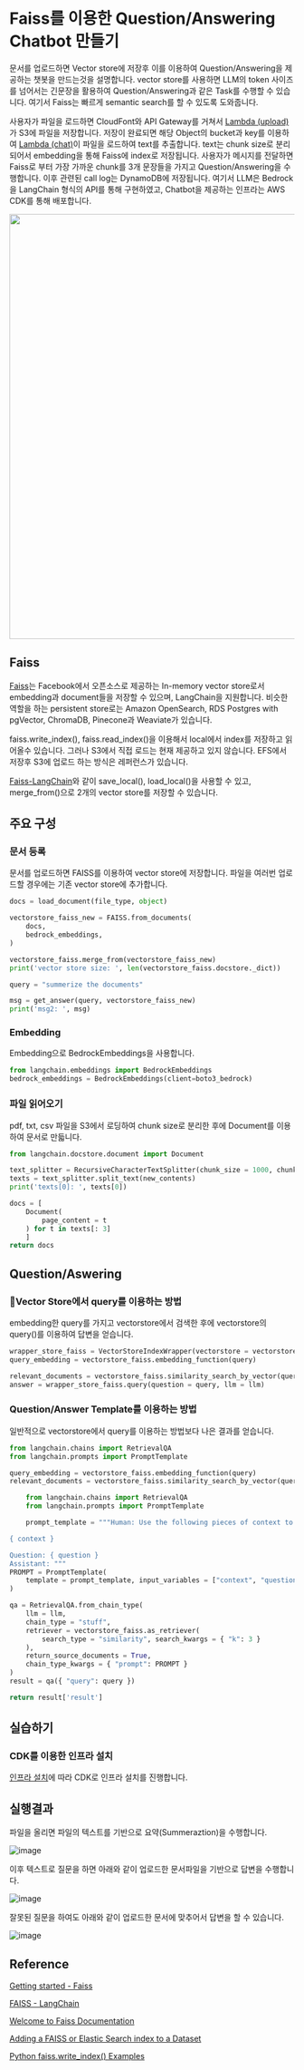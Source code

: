 # Faiss를 이용한 Question/Answering Chatbot 만들기 

문서를 업로드하면 Vector store에 저장후 이를 이용하여 Question/Answering을 제공하는 챗봇을 만드는것을 설명합니다. vector store를 사용하면 LLM의 token 사이즈를 넘어서는 긴문장을 활용하여 Question/Answering과 같은 Task를 수행할 수 있습니다. 여기서 Faiss는 빠르게 semantic search를 할 수 있도록 도와줍니다.

사용자가 파일을 로드하면 CloudFont와 API Gateway를 거쳐서 [Lambda (upload)](./lambda-upload/index.js)가 S3에 파일을 저장합니다. 저장이 완료되면 해당 Object의 bucket과 key를 이용하여 [Lambda (chat)](./lambda-chat/lambda_function.py)이 파일을 로드하여 text를 추출합니다. text는 chunk size로 분리되어서 embedding을 통해 Faiss에 index로 저장됩니다. 사용자가 메시지를 전달하면 Faiss로 부터 가장 가까운 chunk를 3개 문장들을 가지고 Question/Answering을 수행합니다. 이후 관련된 call log는 DynamoDB에 저장됩니다. 여기서 LLM은 Bedrock을 LangChain 형식의 API를 통해 구현하였고, Chatbot을 제공하는 인프라는 AWS CDK를 통해 배포합니다. 

<img src="https://github.com/kyopark2014/question-answering-chatbot-using-RAG-based-on-LLM/assets/52392004/69a6fe75-1108-4fcb-a64b-807501076360" width="750">


## Faiss

[Faiss](https://github.com/facebookresearch/faiss)는 Facebook에서 오픈소스로 제공하는 In-memory vector store로서 embedding과 document들을 저장할 수 있으며, LangChain을 지원합니다. 비슷한 역할을 하는 persistent store로는 Amazon OpenSearch, RDS Postgres with pgVector, ChromaDB, Pinecone과 Weaviate가 있습니다. 

faiss.write_index(), faiss.read_index()을 이용해서 local에서 index를 저장하고 읽어올수 있습니다. 그러나 S3에서 직접 로드는 현재 제공하고 있지 않습니다. EFS에서 저장후 S3에 업로드 하는 방식은 레퍼런스가 있습니다.

[Faiss-LangChain](https://python.langchain.com/docs/modules/data_connection/vectorstores/integrations/faiss)와 같이 save_local(), load_local()을 사용할 수 있고, merge_from()으로 2개의 vector store를 저장할 수 있습니다.


## 주요 구성

### 문서 등록

문서를 업로드하면 FAISS를 이용하여 vector store에 저장합니다. 파일을 여러번 업로드할 경우에는 기존 vector store에 추가합니다. 

```python
docs = load_document(file_type, object)

vectorstore_faiss_new = FAISS.from_documents(
    docs,
    bedrock_embeddings,
)

vectorstore_faiss.merge_from(vectorstore_faiss_new)
print('vector store size: ', len(vectorstore_faiss.docstore._dict))

query = "summerize the documents"

msg = get_answer(query, vectorstore_faiss_new)
print('msg2: ', msg)
```

### Embedding

Embedding으로 BedrockEmbeddings을 사용합니다.

```python
from langchain.embeddings import BedrockEmbeddings
bedrock_embeddings = BedrockEmbeddings(client=boto3_bedrock)
```

### 파일 읽어오기

pdf, txt, csv 파일을 S3에서 로딩하여 chunk size로 분리한 후에 Document를 이용하여 문서로 만듧니다.

```python
from langchain.docstore.document import Document

text_splitter = RecursiveCharacterTextSplitter(chunk_size = 1000, chunk_overlap = 100)
texts = text_splitter.split_text(new_contents)
print('texts[0]: ', texts[0])

docs = [
    Document(
        page_content = t
    ) for t in texts[: 3]
    ]
return docs
```

## Question/Aswering

### Vector Store에서 query를 이용하는 방법

embedding한 query를 가지고 vectorstore에서 검색한 후에 vectorstore의 query()를 이용하여 답변을 얻습니다.

```python
wrapper_store_faiss = VectorStoreIndexWrapper(vectorstore = vectorstore_faiss)
query_embedding = vectorstore_faiss.embedding_function(query)

relevant_documents = vectorstore_faiss.similarity_search_by_vector(query_embedding)
answer = wrapper_store_faiss.query(question = query, llm = llm)
```

### Question/Answer Template를 이용하는 방법

일반적으로 vectorstore에서 query를 이용하는 방법보다 나은 결과를 얻습니다.

```python
from langchain.chains import RetrievalQA
from langchain.prompts import PromptTemplate

query_embedding = vectorstore_faiss.embedding_function(query)
relevant_documents = vectorstore_faiss.similarity_search_by_vector(query_embedding)

    from langchain.chains import RetrievalQA
    from langchain.prompts import PromptTemplate

    prompt_template = """Human: Use the following pieces of context to provide a concise answer to the question at the end. If you don't know the answer, just say that you don't know, don't try to make up an answer.

{ context }

Question: { question }
Assistant: """
PROMPT = PromptTemplate(
    template = prompt_template, input_variables = ["context", "question"]
)

qa = RetrievalQA.from_chain_type(
    llm = llm,
    chain_type = "stuff",
    retriever = vectorstore_faiss.as_retriever(
        search_type = "similarity", search_kwargs = { "k": 3 }
    ),
    return_source_documents = True,
    chain_type_kwargs = { "prompt": PROMPT }
)
result = qa({ "query": query })

return result['result']
```

## 실습하기

### CDK를 이용한 인프라 설치
[인프라 설치](https://github.com/kyopark2014/question-answering-chatbot-using-RAG-based-on-LLM/blob/main/deployment.md)에 따라 CDK로 인프라 설치를 진행합니다.


## 실행결과

파일을 올리면 파일의 텍스트를 기반으로 요약(Summeraztion)을 수행합니다.

![image](https://github.com/kyopark2014/question-answering-chatbot-using-RAG-based-on-LLM/assets/52392004/93a8d391-905b-487b-a45e-a7c67f03528b)

이후 텍스트로 질문을 하면 아래와 같이 업로드한 문서파일을 기반으로 답변을 수행합니다.

![image](https://github.com/kyopark2014/question-answering-chatbot-using-RAG-based-on-LLM/assets/52392004/4050847f-8f05-4136-a290-9818f108d1cb)

잘못된 질문을 하여도 아래와 같이 업로드한 문서에 맞추어서 답변을 할 수 있습니다.

![image](https://github.com/kyopark2014/question-answering-chatbot-using-RAG-based-on-LLM/assets/52392004/4be7f868-b830-4e2f-af1d-445f905f280b)



## Reference 

[Getting started - Faiss](https://github.com/facebookresearch/faiss/wiki/Getting-started)

[FAISS - LangChain](https://python.langchain.com/docs/modules/data_connection/vectorstores/integrations/faiss)

[Welcome to Faiss Documentation](https://faiss.ai/)

[Adding a FAISS or Elastic Search index to a Dataset](https://huggingface.co/docs/datasets/v1.6.1/faiss_and_ea.html)

[Python faiss.write_index() Examples](https://www.programcreek.com/python/example/112290/faiss.write_index)

